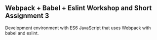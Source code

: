 
## Webpack + Babel + Eslint Workshop and Short Assignment 3

Development environment with ES6 JavaScript that uses Webpack with babel and eslint.
